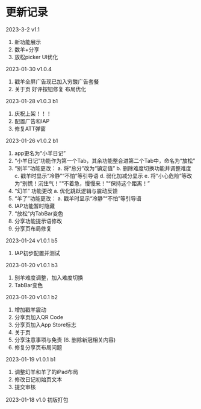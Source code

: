 #  更新记录
2023-3-2 v1.1
1. 新功能展示
2. 数羊+分享
3. 放松picker UI优化

2023-01-30 v1.0.4
1. 戳羊全屏广告现已加入穷酸广告套餐
2. 关于页 好评按钮修复 布局优化

2023-01-28 v1.0.3 b1
1. 庆祝上架！！！
2. 配置广告和IAP
3. 修复ATT弹窗

2023-01-26 v1.0.2 b1
1. app更名为“小羊日记”
2. “小羊日记”功能作为第一个Tab，其余功能整合进第二个Tab中，命名为“放松”
3. “别羊”功能更改：
    a. 将“总分”改为“镇定值”
    b. 删除难度切换功能并调整难度
    c. 戳羊时显示“冷静”“不怕”等引导语
    d. 弱化加减分显示
    e. 将“小心危险”等改为“别慌！沉住气！”“不着急，慢慢来！”“保持这个距离！”
4. “幻羊” 功能更改
    a. 优化跳跃逻辑与震动反馈
5. “羊了”功能更改：
    a. 戳羊时显示“冷静”“不怕”等引导语
5. IAP功能暂时隐藏
6. “放松“内TabBar变色
7. 分享功能提示语修改
8. 分享页布局修复

2023-01-24 v1.0.1 b5
1. IAP初步配置并测试

2023-01-20 v1.0.1 b3
1. 别羊难度调整，加入难度切换
2. TabBar变色

2023-01-20 v1.0.1 b2
1. 增加戳羊震动
2. 分享页加入QR Code
3. 分享页加入App Store标志
4. 关于页
5. 分享注意事项与免责
(6. 删除新冠相关内容)
6. 修复分享页布局问题

2023-01-19 v1.0.1 b1
1. 调整幻羊和羊了的iPad布局
2. 修改日记初始页文本
3. 提交审核

2023-01-18 v1.0
初版打包
